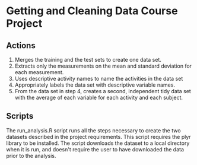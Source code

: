 # Getting and Cleaning Data Course Project
## Actions
1. Merges the training and the test sets to create one data set.
2. Extracts only the measurements on the mean and standard deviation for each measurement. 
3. Uses descriptive activity names to name the activities in the data set
4. Appropriately labels the data set with descriptive variable names. 
5. From the data set in step 4, creates a second, independent tidy data set with the average of each variable for each activity and each subject.

## Scripts
The run_analysis.R script runs all the steps necessary to create the two datasets described in the project requirements.  This script requires the plyr library to be installed.  The script downloads the dataset to a local directory when it is run, and doesn't require the user to have downloaded the data prior to the analysis.

